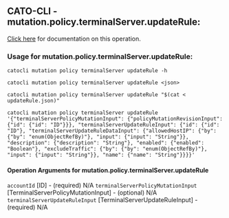 
## CATO-CLI - mutation.policy.terminalServer.updateRule:
[Click here](https://api.catonetworks.com/documentation/#mutation-updateRule) for documentation on this operation.

### Usage for mutation.policy.terminalServer.updateRule:

`catocli mutation policy terminalServer updateRule -h`

`catocli mutation policy terminalServer updateRule <json>`

`catocli mutation policy terminalServer updateRule "$(cat < updateRule.json)"`

`catocli mutation policy terminalServer updateRule '{"terminalServerPolicyMutationInput": {"policyMutationRevisionInput": {"id": {"id": "ID"}}}, "terminalServerUpdateRuleInput": {"id": {"id": "ID"}, "terminalServerUpdateRuleDataInput": {"allowedHostIP": {"by": {"by": "enum(ObjectRefBy)"}, "input": {"input": "String"}}, "description": {"description": "String"}, "enabled": {"enabled": "Boolean"}, "excludeTraffic": {"by": {"by": "enum(ObjectRefBy)"}, "input": {"input": "String"}}, "name": {"name": "String"}}}}'`

#### Operation Arguments for mutation.policy.terminalServer.updateRule ####
`accountId` [ID] - (required) N/A 
`terminalServerPolicyMutationInput` [TerminalServerPolicyMutationInput] - (optional) N/A 
`terminalServerUpdateRuleInput` [TerminalServerUpdateRuleInput] - (required) N/A 
